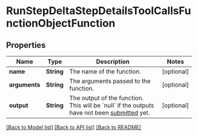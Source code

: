 # RunStepDeltaStepDetailsToolCallsFunctionObjectFunction

## Properties
Name | Type | Description | Notes
------------ | ------------- | ------------- | -------------
**name** | **String** | The name of the function. | [optional] 
**arguments** | **String** | The arguments passed to the function. | [optional] 
**output** | **String** | The output of the function. This will be &#x60;null&#x60; if the outputs have not been [submitted](/docs/api-reference/runs/submitToolOutputs) yet. | [optional] 

[[Back to Model list]](../README.md#documentation-for-models) [[Back to API list]](../README.md#documentation-for-api-endpoints) [[Back to README]](../README.md)


